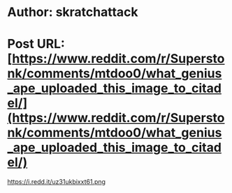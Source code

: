 # Author: skratchattack
# Post URL: [https://www.reddit.com/r/Superstonk/comments/mtdoo0/what_genius_ape_uploaded_this_image_to_citadel/](https://www.reddit.com/r/Superstonk/comments/mtdoo0/what_genius_ape_uploaded_this_image_to_citadel/)


https://i.redd.it/uz31ukbixxt61.png